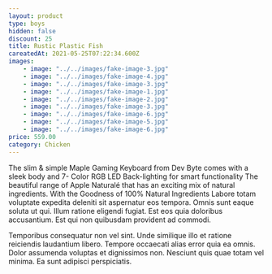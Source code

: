 ```yaml
---
layout: product
type: boys
hidden: false
discount: 25
title: Rustic Plastic Fish
careatedAt: 2021-05-25T07:22:34.600Z
images:
    - image: "../../images/fake-image-3.jpg"
    - image: "../../images/fake-image-4.jpg"
    - image: "../../images/fake-image-3.jpg"
    - image: "../../images/fake-image-1.jpg"
    - image: "../../images/fake-image-2.jpg"
    - image: "../../images/fake-image-3.jpg"
    - image: "../../images/fake-image-6.jpg"
    - image: "../../images/fake-image-5.jpg"
    - image: "../../images/fake-image-6.jpg"
price: 559.00
category: Chicken
---
```

The slim & simple Maple Gaming Keyboard from Dev Byte comes with a sleek body and 7- Color RGB LED Back-lighting for smart functionality
The beautiful range of Apple Naturalé that has an exciting mix of natural ingredients. With the Goodness of 100% Natural Ingredients
Labore totam voluptate expedita deleniti sit aspernatur eos tempora. Omnis sunt eaque soluta ut qui. Illum ratione eligendi fugiat. Est eos quia doloribus accusantium. Est qui non quibusdam provident ad commodi.
 Temporibus consequatur non vel sint. Unde similique illo et ratione reiciendis laudantium libero. Tempore occaecati alias error quia ea omnis. Dolor assumenda voluptas et dignissimos non. Nesciunt quis quae totam vel minima. Ea sunt adipisci perspiciatis.
